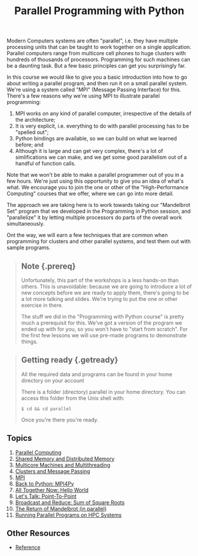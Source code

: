 ﻿---
layout: page
title: Parallel Programming with Python
---

Modern Computers systems are often "parallel", i.e. they have multiple processing units that can be taught to work together on a single application. Parallel computers range from multicore cell phones to huge clusters with hundreds of thousands of processors. Programming for such machines can be a daunting task. But a few basic principles can get you surprisingly far.

In this course we would like to give you a basic introduction into how to go about writing a parallel program, and then run it on a small parallel system. We're using a system called "MPI" (Message Passing Interface) for this. There's a few reasons why we're using MPI to illustrate parallel programming:

1.  MPI works on any kind of parallel computer, irrespective of the details of the architecture;
2.  It is very explicit, i.e. everything to do with parallel processing has to be "spelled out";
3.  Python bindings are available, so we can build on what we learned before; and
4.  Although it is large and can get very complex, there's a lot of simlifications we can make, and we get some good parallelism out of a handful of function calls.

Note that we won't be able to make a parallel programmer out of you in a few hours. We're just using this opportunity to give you an idea of what's what. We encourage you to join the one or other of the "High-Performance Computing" courses that we offer, where we can go into more detail.

The approach we are taking here is to work towards taking our "Mandelbrot Set" program that we developed in the Programming in Python session, and "parallelize" it by letting multiple processors do parts of the overall work simultaneously.

Ont the way, we will earn a few techniques that are common when programming for clusters and other parallel systems, and test them out with sample programs.

> ## Note {.prereq}
>
> Unfortunately, this part of the workshops is a less hands-on than others. This is unavoidable: because we are going to introduce 
> a lot of new concepts before we are ready to apply them, there's going to be a lot more talking and slides. We're trying 
> to put the one or other exercise in there.
>
> The stuff we did in the "Programming with Python course" is pretty much a prerequisit for this. We've got a version of the program we ended up with for you, so you won't have to "start from scratch". For the first few lessons we will use pre-made programs to demonstrate things.

> ## Getting ready {.getready}
>
> All the required data and programs can be found in your home directory on your account
>
> There is a folder (directory) parallel in your home directory.
> You can access this folder from the Unix shell with:
>
> ~~~ {.input}
> $ cd && cd parallel
> ~~~
>
> Once you're there you're ready.

## Topics

1.  [Parallel Computing](01-parallel.md)
2.  [Shared Memory and Distributed Memory](02-smdm.html)
3.  [Multicore Machines and Multithreading](03-multicore.html)
4.  [Clusters and Message Passing](04-clusters.html)
5.  [MPI](05-mpi.html)
6.  [Back to Python: MPI4Py](06-mpi4py.html)
7.  [All Together Now: Hello World](07-hello.html)
8.  [Let's Talk: Point-To-Point](08-p2p.html)
9.  [Broadcast and Reduce: Sum of Square Roots](09-rootsum.html)
10. [The Return of Mandelbrot (in parallel)](10-mandel.html)
11. [Running Parallel Programs on HPC Systems](11-hpc.html)


## Other Resources

*   [Reference](reference.html)
